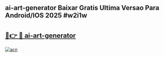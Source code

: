 ## ai-art-generator Baixar Gratis Ultima Versao Para Android/IOS 2025 #w2i1w

# <h2><a href="https://ainizakaria.my?title=ai-art-generator&ref=20M">🔗👉 🔴 ai-art-generator</a></h2>

[![acn](https://github.com/user-attachments/assets/0f9c940e-d8b0-45ae-aac7-cd30a18b3e1c)](https://ainizakaria.my?title=ai-art-generator&ref=20M)


